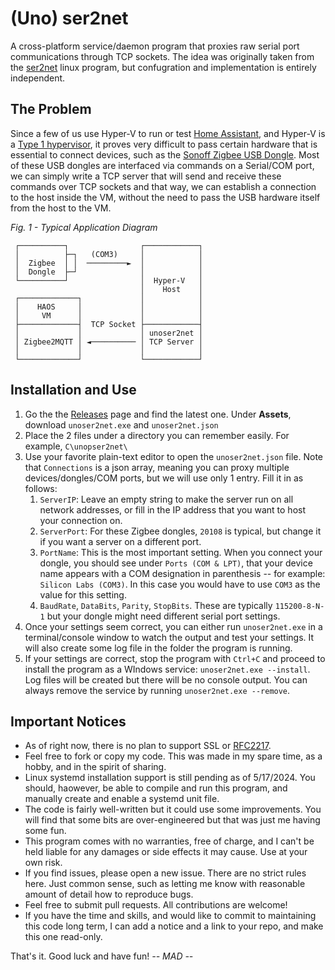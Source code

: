 ﻿# (Uno) ser2net
A cross-platform service/daemon program that proxies raw serial port communications through TCP sockets. The idea was originally taken from the [ser2net](https://linux.die.net/man/8/ser2net) linux program, but confugration and implementation is entirely independent.

## The Problem

Since a few of us use Hyper-V to run or test [Home Assistant](https://www.home-assistant.io/), and Hyper-V is a [Type 1 hypervisor](https://learn.microsoft.com/en-us/windows-server/administration/performance-tuning/role/hyper-v-server/architecture), it proves very difficult to pass certain hardware that is essential to connect devices, such as the [Sonoff Zigbee USB Dongle](https://sonoff.tech/product/gateway-and-sensors/sonoff-zigbee-3-0-usb-dongle-plus-e/). Most of these USB dongles are interfaced via commands on a Serial/COM port, we can simply write a TCP server that will send and receive these commands over TCP sockets and that way, we can establish a connection to the host inside the VM, without the need to pass the USB hardware itself from the host to the VM. 

*Fig. 1 - Typical Application Diagram*
```
 ┌──────────┐                ┌────────────┐
 │          ├─┐   (COM3)     │            │
 │  Zigbee  │ │  ─────────►  │            │
 │  Dongle  ├─┘              │            │
 └──────────┘                │  Hyper-V   │
                             │    Host    │
 ┌─────────────┐             │            │
 │    HAOS     │             │            │
 │     VM      │             │            │
 ├─────────────┤  TCP Socket ├────────────┤
 │             │             │ unoser2net │
 │ Zigbee2MQTT │ ◄────────── │ TCP Server │
 │             │             │            │
 └─────────────┘             └────────────┘
```

## Installation and Use
  1. Go the the [Releases](https://github.com/mariodivece/ser2net/releases) page and find the latest one. Under **Assets**, download `unoser2net.exe` and `unoser2net.json`
  1. Place the 2 files under a directory you can remember easily. For example, `C\unopser2net\`
  1. Use your favorite plain-text editor to open the `unoser2net.json` file. Note that `Connections` is a json array, meaning you can proxy multiple devices/dongles/COM ports, but we will use only 1 entry. Fill it in as follows:
      1. `ServerIP`: Leave an empty string to make the server run on all network addresses, or fill in the IP address that you want to host your connection on.
      1. `ServerPort`: For these Zigbee dongles, `20108` is typical, but change it if you want a server on a different port.
      1. `PortName`: This is the most important setting. When you connect your dongle, you should see under `Ports (COM & LPT)`, that your device name appears with a COM designation in parenthesis -- for example: `Silicon Labs (COM3)`. In this case you would have to use `COM3` as the value for this setting.
      1. `BaudRate`, `DataBits`, `Parity`, `StopBits`. These are typically `115200-8-N-1` but your dongle might need different serial port settings.
  1. Once your settings seem correct, you can either run `unoser2net.exe` in a terminal/console window to watch the output and test your settings. It will also create some log file in the folder the program is running.
  1. If your settings are correct, stop the program with `Ctrl+C` and proceed to install the program as a WIndows service: `unoser2net.exe --install`. Log files will be created but there will be no console output. You can always remove the service by running `unoser2net.exe --remove`.

## Important Notices

  - As of right now, there is no plan to support SSL or [RFC2217](https://datatracker.ietf.org/doc/html/rfc2217).
  - Feel free to fork or copy my code. This was made in my spare time, as a hobby, and in the spirit of sharing.
  - Linux systemd installation support is still pending as of 5/17/2024. You should, haowever, be able to compile and run this program, and manually create and enable a systemd unit file.
  - The code is fairly well-written but it could use some improvements. You will find that some bits are over-engineered but that was just me having some fun.
  - This program comes with no warranties, free of charge, and I can't be held liable for any damages or side effects it may cause. Use at your own risk.
  - If you find issues, please open a new issue. There are no strict rules here. Just common sense, such as letting me know with reasonable amount of detail how to reproduce bugs.
  - Feel free to submit pull requests. All contributions are welcome!
  - If you have the time and skills, and would like to commit to maintaining this code long term, I can add a notice and a link to your repo, and make this one read-only.

That's it. Good luck and have fun!
*-- MAD --*